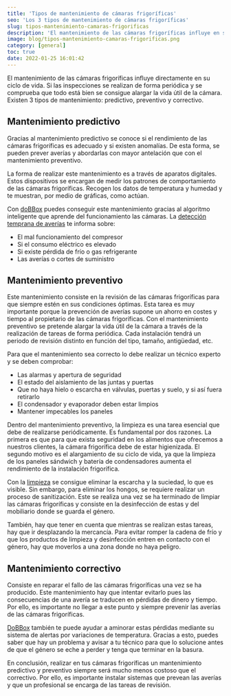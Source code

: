 ```yaml
---
title: 'Tipos de mantenimiento de cámaras frigoríficas'
seo: 'Los 3 tipos de mantenimiento de cámaras frigoríficas'
slug: tipos-mantenimiento-camaras-frigorificas
description: 'El mantenimiento de las cámaras frigoríficas influye en su ciclo de vida. Los tipos de mantenimiento son predictivo, preventivo y correctivo.'
image: blog/tipos-mantenimiento-camaras-frigorificas.png
category: [general]
toc: true
date: 2022-01-25 16:01:42
---
```


El mantenimiento de las cámaras frigoríficas influye directamente en su ciclo de vida. Si las inspecciones se realizan de forma periódica y se comprueba que todo está bien se consigue alargar la vida útil de la cámara. Existen 3 tipos de mantenimiento: predictivo, preventivo y correctivo.

## Mantenimiento predictivo

Gracias al mantenimiento predictivo se conoce si el rendimiento de las cámaras frigoríficas es adecuado y si existen anomalías. De esta forma, se pueden prever averías y abordarlas con mayor antelación que con el mantenimiento preventivo.

La forma de realizar este mantenimiento es a través de aparatos digitales. Estos dispositivos se encargan de medir los patrones de comportamiento de las cámaras frigoríficas. Recogen los datos de temperatura y humedad y te muestran, por medio de gráficas, como actúan.

Con [doBBox](/) puedes conseguir este mantenimiento gracias al algoritmo inteligente que aprende del funcionamiento las cámaras. La [detección temprana de averías](/guia-compra-sistema-control-camaras-frigorificas/#deteccion-temprana-de-averias) te informa sobre:

- El mal funcionamiento del compresor
- Si el consumo eléctrico es elevado
- Si existe pérdida de frío o gas refrigerante
- Las averías o cortes de suministro

## Mantenimiento preventivo

Este mantenimiento consiste en la revisión de las cámaras frigoríficas para que siempre estén en sus condiciones óptimas. Esta tarea es muy importante porque la prevención de averías supone un ahorro en costes y tiempo al propietario de las cámaras frigoríficas. Con el mantenimiento preventivo se pretende alargar la vida útil de la cámara a través de la realización de tareas de forma periódica. Cada instalación tendrá un periodo de revisión distinto en función del tipo, tamaño, antigüedad, etc.

Para que el mantenimiento sea correcto lo debe realizar un técnico experto y se deben comprobar:

- Las alarmas y apertura de seguridad
- El estado del aislamiento de las juntas y puertas
- Que no haya hielo o escarcha en válvulas, puertas y suelo, y si así fuera retirarlo
- El condensador y evaporador deben estar limpios
- Mantener impecables los paneles

Dentro del mantenimiento preventivo, la limpieza es una tarea esencial que debe de realizarse periódicamente. Es fundamental por dos razones. La primera es que para que exista seguridad en los alimentos que ofrecemos a nuestros clientes, la cámara frigorífica debe de estar higienizada. El segundo motivo es el alargamiento de su ciclo de vida, ya que la limpieza de los paneles sándwich y batería de condensadores aumenta el rendimiento de la instalación frigorífica.

Con la [limpieza](https://www.polifret.es/limpieza-de-camara-frigorifica/) se consigue eliminar la escarcha y la suciedad, lo que es visible. Sin embargo, para eliminar los hongos, se requiere realizar un proceso de sanitización. Este se realiza una vez se ha terminado de limpiar las cámaras frigoríficas y consiste en la desinfección de estas y del mobiliario donde se guarda el género.

También, hay que tener en cuenta que mientras se realizan estas tareas, hay que ir desplazando la mercancía. Para evitar romper la cadena de frío y que los productos de limpieza y desinfección entren en contacto con el género, hay que moverlos a una zona donde no haya peligro.

## Mantenimiento correctivo

Consiste en reparar el fallo de las cámaras frigoríficas una vez se ha producido. Este mantenimiento hay que intentar evitarlo pues las consecuencias de una avería se traducen en pérdidas de dinero y tiempo. Por ello, es importante no llegar a este punto y siempre prevenir las averías de las cámaras frigoríficas.

[DoBBox](/) también te puede ayudar a aminorar estas pérdidas mediante su sistema de alertas por variaciones de temperatura. Gracias a esto, puedes saber que hay un problema y avisar a tu técnico para que lo solucione antes de que el género se eche a perder y tenga que terminar en la basura.

En conclusión, realizar en tus cámaras frigoríficas un mantenimiento predictivo y preventivo siempre será mucho menos costoso que el correctivo. Por ello, es importante instalar sistemas que prevean las averías y que un profesional se encarga de las tareas de revisión.
